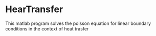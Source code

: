 # HearTransfer

This matlab program solves the poisson equation for linear boundary conditions in the context of heat trasfer 
